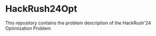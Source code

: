# HackRush24Opt
This repository contains the problem description of the HackRush'24 Optimization Problem

